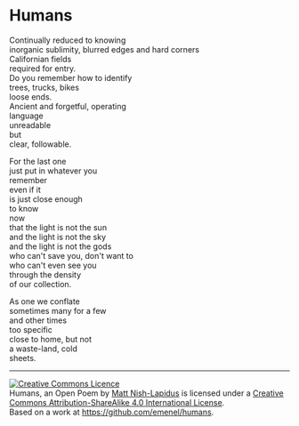 # Humans

Continually reduced to knowing  
inorganic sublimity, blurred edges and hard corners  
Californian fields  
required for entry.  
Do you remember how to identify  
trees, trucks, bikes  
loose ends.  
Ancient and forgetful, operating  
language  
unreadable  
but  
clear, followable.  

For the last one  
just put in whatever you  
remember  
even if it  
is just close enough  
to know  
now  
that the light is not the sun  
and the light is not the sky  
and the light is not the gods  
who can't save you, don't want to  
who can't even see you  
through the density  
of our collection.  

As one we conflate  
sometimes many for a few  
and other times  
too specific  
close to home, but not  
a waste-land, cold  
sheets.  

---


<a rel="license" href="http://creativecommons.org/licenses/by-sa/4.0/"><img alt="Creative Commons Licence" style="border-width:0" src="https://i.creativecommons.org/l/by-sa/4.0/88x31.png" /></a><br /><span xmlns:dct="http://purl.org/dc/terms/" href="http://purl.org/dc/dcmitype/Text" property="dct:title" rel="dct:type">Humans, an Open Poem</span> by <a xmlns:cc="http://creativecommons.org/ns#" href="http://emenel.ca/projects/humans.html" property="cc:attributionName" rel="cc:attributionURL">Matt Nish-Lapidus</a> is licensed under a <a rel="license" href="http://creativecommons.org/licenses/by-sa/4.0/">Creative Commons Attribution-ShareAlike 4.0 International License</a>.<br />Based on a work at <a xmlns:dct="http://purl.org/dc/terms/" href="https://github.com/emenel/humans" rel="dct:source">https://github.com/emenel/humans</a>.
